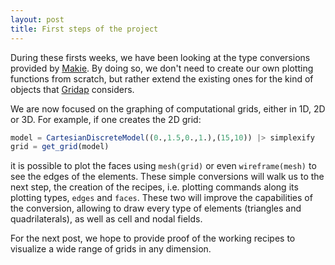 ```yaml
---
layout: post
title: First steps of the project
---
```


During these firsts weeks, we have been looking at the type conversions provided by [Makie](https://github.com/JuliaPlots/Makie.jl). By doing so, we don't need to create our own plotting functions from scratch, but rather extend the existing ones for the kind of objects that [Gridap](https://github.com/gridap) considers. 

We are now focused on the graphing of computational grids, either in 1D, 2D or 3D. For example, if one creates the 2D grid:
```julia
model = CartesianDiscreteModel((0.,1.5,0.,1.),(15,10)) |> simplexify
grid = get_grid(model)
```
it is possible to plot the faces using ```mesh(grid)``` or even ```wireframe(mesh)``` to see the edges of the elements. These simple conversions will walk us to the next step, the creation of the recipes, i.e. plotting commands along its plotting types, ```edges``` and ```faces```. These two will improve the capabilities of the conversion, allowing to draw every type of elements (triangles and quadrilaterals), as well as cell and nodal fields.

For the next post, we hope to provide proof of the working recipes to visualize a wide range of grids in any dimension. 
